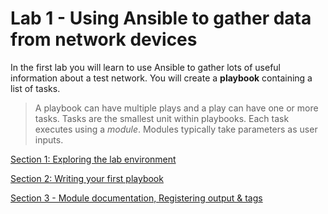 # Lab 1 - Using Ansible to gather data from network devices

In the first lab you will learn to use Ansible to gather lots of
useful information about a test network. You will create a
**playbook** containing a list of tasks.

> A playbook can have multiple plays and a play can have one or more tasks. Tasks are the smallest unit within playbooks. Each task executes using a _module_. Modules typically take parameters as user inputs.


[Section 1: Exploring the lab environment](./exercise01-explore)

[Section 2: Writing your first playbook](./exercise02-first-playbook)

[Section 3 - Module documentation, Registering output & tags](./exercise03-playbook-basics)
